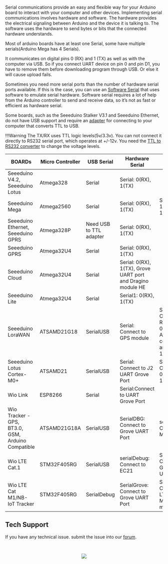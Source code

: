 Serial communications provide an easy and flexible way for your Arduino board to interact with your computer and other devices. Implementing serial communications involves hardware and software. The hardware provides the electrical signaling between Arduino and the device it is talking to. The software uses the hardware to send bytes or bits that the connected hardware understands. 

Most of arduino boards have at least one Serial, some have multiple serials(Arduino Mega has 4 Serials). 

It communicates on digital pins 0 (RX) and 1 (TX) as well as with the computer via USB. So if you connect UART device on pin 0 and pin D1, you have to remove them before downloading program through USB. Or else it will cause upload fails.

Sometimes you need more serial ports than the number of hardware serial ports available. If this is the case, you can use an [Software Serial](https://www.arduino.cc/en/Reference/SoftwareSerial) that uses software to emulate serial hardware. Software serial requires a lot of help from the Arduino controller to send and receive data, so it’s not as fast or efficient as hardware serial.

Some boards, such as the Seeeduino Stalker V3.1 and Seeeduino Ethernet, do not have USB support and require an [adapter](https://www.seeedstudio.com/USB-To-Uart-5V-3V3-p-1832.html) for connecting to your computer that converts TTL to USB. 

!!!Warning
    The TX/RX uses TTL logic levels(5v/3.3v). You can not connect it directly to RS232 serial port, which operates at +/-12v. You need the [TTL to RS232 converter](https://www.seeedstudio.com/Grove-RS232-P-2852.html) to change the voltage levels. 


| BOARDs                                            | Micro Controller | USB Serial              | Hardware Serial                                              |                                                                  |                                                         |                         |
|---------------------------------------------------|------------------|-------------------------|--------------------------------------------------------------|------------------------------------------------------------------|---------------------------------------------------------|-------------------------|
| Seeeduino V4.2, Seeeduino Lotus                   | Atmega328        | Serial                  | Serial: 0(RX), 1(TX)                                         |                                                                  |                                                         |                         |
| Seeeduino Mega                                    | Atmega2560       | Serial                  | Serial: 0(RX), 1(TX)                                         | Serial1: 19(RX), 18(TX)                                          | Serial2: 17(RX), 16(TX)                                 | Serial3: 15(RX), 14(TX) |
| Seeeduino Ethernet, Seeeduino GPRS                | Atmega328P       | Need USB to TTL adapter | Serial: 0(RX), 1(TX)                                         |                                                                  |                                                         |                         |
| Seeeduino GPRS                                    | Atmega32U4       | Serial                  | Serial: 0(RX), 1(TX)                                         |                                                                  |                                                         |                         |
| Seeeduino Cloud                                   | Atmega32U4       | Serial                  | Serial: 0(RX), 1(TX), Grove UART port and Dragino module HE  |                                                                  |                                                         |                         |
| Seeeduino Lite                                    | Atmega32U4       | Serial                  | Serial1: 0(RX), 1(TX)                                        |                                                                  |                                                         |                         |
| Seeeduino LoraWAN                                 | ATSAMD21G18      | SerialUSB               | Serial: Connect to GPS module                                | Serial1: Connect to RHF76-052AM for AT commands and 0(RX), 1(TX) | SerialDebug: Connect to RHF76-052AM for firmware update |                         |
| Seeeduino Lotus Cortex-M0+                        | ATSAMD21         | SerialUSB               | Serial: Connect to J2 UART Grove Port                        | Serial1: Connect to 0(RX), 1(TX)                                 |                                                         |                         |
| Wio Link                                          | ESP8266          | Serial                  | Serial:Connect to UART Grove Port                            |                                                                  |                                                         |                         |
| Wio Tracker - GPS, BT3.0, GSM, Arduino Compatible | ATSAMD21G18A     | SerialUSB               | SerialDBG: Connect to Grove UART Port                        | serialMC20: Connect to MC20                                      |                                                         |                         |
| Wio LTE Cat.1                                     | STM32F405RG      | SerialUSB               | serialDebug: Connect to EC21                                 | Serial: Connect to Grove UART Port                               |                                                         |                         |
| Wio LTE Cat M1/NB-IoT Tracker                     | STM32F405RG      | SerialDebug             | SerialGrove: Connect to Grove UART Port                      | SerialGSM: Connect to LTE M1/NB-IOT module                       | SerialGNSS: Connect to GPS module                       |                         |

## Tech Support
If you have any technical issue.  submit the issue into our [forum](http://forum.seeedstudio.com/). 


<br /><p style="text-align:center"><a href="https://www.seeedstudio.com/act-4.html?utm_source=wiki&utm_medium=wikibanner&utm_campaign=newproducts" target="_blank"><img src="https://files.seeedstudio.com/wiki/Wiki_Banner/new_product.jpg" /></a></p>